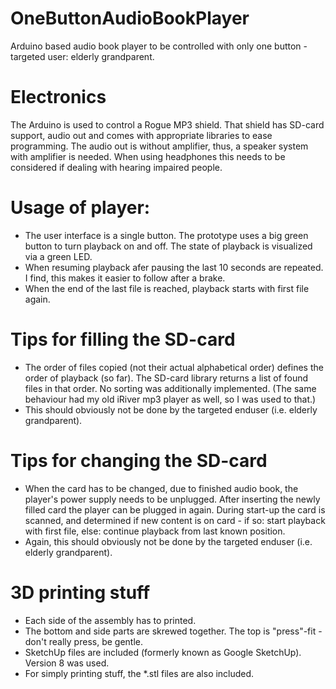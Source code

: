 OneButtonAudioBookPlayer
========================

Arduino based audio book player to be controlled with only one button - targeted user: elderly grandparent.

# Electronics
The Arduino is used to control a Rogue MP3 shield. That shield has SD-card support, audio out and comes with 
appropriate libraries to ease programming. The audio out is without amplifier, thus, a speaker system with 
amplifier is needed. When using headphones this needs to be considered if dealing with hearing impaired people.

# Usage of player:
- The user interface is a single button. The prototype uses a big green button to turn playback on and off. 
  The state of playback is visualized via a green LED.
- When resuming playback afer pausing the last 10 seconds are repeated. I find, this makes it easier to follow
  after a brake.
- When the end of the last file is reached, playback starts with first file again.

# Tips for filling the SD-card
- The order of files copied (not their actual alphabetical order) defines the order of playback (so far). 
  The SD-card library returns a list of found files in that order. No sorting was additionally implemented.
  (The same behaviour had my old iRiver mp3 player as well, so I was used to that.)
- This should obviously not be done by the targeted enduser (i.e. elderly grandparent).

# Tips for changing the SD-card
- When the card has to be changed, due to finished audio book, the player's power supply needs to be unplugged.
  After inserting the newly filled card the player can be plugged in again. During start-up the card is scanned,
  and determined if new content is on card - if so: start playback with first file, 
  else: continue playback from last known position.
- Again, this should obviously not be done by the targeted enduser (i.e. elderly grandparent).

# 3D printing stuff
- Each side of the assembly has to printed.
- The bottom and side parts are skrewed together. The top is "press"-fit - don't really press, be gentle.
- SketchUp files are included (formerly known as Google SketchUp). Version 8 was used.
- For simply printing stuff, the *.stl files are also included.